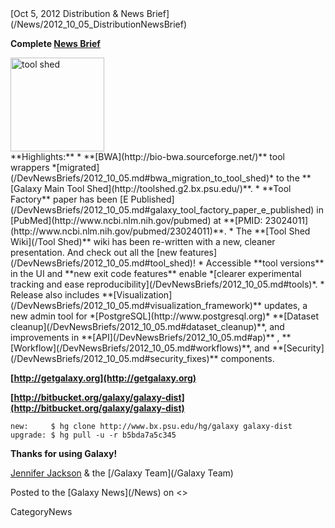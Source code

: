 <div class='newsItemHeader'>[Oct 5, 2012 Distribution & News Brief](/News/2012_10_05_DistributionNewsBrief)</div>

**Complete [News Brief](/DevNewsBriefs/2012_10_05)**
<div class='right'><a href='http://toolshed.g2.bx.psu.edu'><img src='/Images/Logos/ToolShed.jpg' alt='tool shed' width="150px" /></a></div>
**Highlights:**
* **[BWA](http://bio-bwa.sourceforge.net/)** tool wrappers *[migrated](/DevNewsBriefs/2012_10_05.md#bwa_migration_to_tool_shed)* to the **[Galaxy Main Tool Shed](http://toolshed.g2.bx.psu.edu/)**. 
* **Tool Factory** paper has been [E Published](/DevNewsBriefs/2012_10_05.md#galaxy_tool_factory_paper_e_published) in [PubMed](http://www.ncbi.nlm.nih.gov/pubmed) at **[PMID: 23024011](http://www.ncbi.nlm.nih.gov/pubmed/23024011)**.
* The **[Tool Shed Wiki](/Tool Shed)** wiki has been re-written with a new, cleaner presentation. And check out all the [new features](/DevNewsBriefs/2012_10_05.md#tool_shed)!
* Accessible **tool versions** in the UI and **new exit code features** enable *[clearer experimental tracking and ease reproducibility](/DevNewsBriefs/2012_10_05.md#tools)*.
* Release also includes **[Visualization](/DevNewsBriefs/2012_10_05.md#visualization_framework)** updates, a new admin tool for *[PostgreSQL](http://www.postgresql.org)* **[Dataset cleanup](/DevNewsBriefs/2012_10_05.md#dataset_cleanup)**, and improvements in **[API](/DevNewsBriefs/2012_10_05.md#ap)** , **[Workflow](/DevNewsBriefs/2012_10_05.md#workflows)**,  and **[Security](/DevNewsBriefs/2012_10_05.md#security_fixes)** components.

**[http://getgalaxy.org](http://getgalaxy.org)**

**[http://bitbucket.org/galaxy/galaxy-dist](http://bitbucket.org/galaxy/galaxy-dist)**
```
new:     $ hg clone http://www.bx.psu.edu/hg/galaxy galaxy-dist
upgrade: $ hg pull -u -r b5bda7a5c345
```


**Thanks for using Galaxy!**

[Jennifer Jackson](/JenniferJackson) & the [/Galaxy Team](/Galaxy Team)

<div class='newsItemFooter'>Posted to the [Galaxy News](/News) on <<Date(2012-10-06T00:34:01Z)>></div>

CategoryNews
